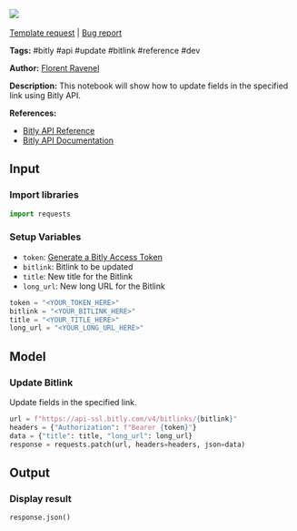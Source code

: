 <a href="https://app.naas.ai/user-redirect/naas/downloader?url=https://raw.githubusercontent.com/jupyter-naas/awesome-notebooks/master/Bitly/Bitly_Update_a_Bitlink.ipynb" target="_parent"><img src="https://naasai-public.s3.eu-west-3.amazonaws.com/open_in_naas.svg"/></a><br><br><a href="https://github.com/jupyter-naas/awesome-notebooks/issues/new?assignees=&labels=&template=template-request.md&title=Tool+-+Action+of+the+notebook+">Template request</a> | <a href="https://github.com/jupyter-naas/awesome-notebooks/issues/new?assignees=&labels=bug&template=bug_report.md&title=Bitly+-+Update+a+Bitlink:+Error+short+description">Bug report</a>

**Tags:** #bitly #api #update #bitlink #reference #dev

**Author:** [Florent Ravenel](https://www.linkedin.com/in/florent-ravenel/)

**Description:** This notebook will show how to update fields in the specified link using Bitly API.

**References:**
- [Bitly API Reference](https://dev.bitly.com/api-reference/#updateBitlink)
- [Bitly API Documentation](https://dev.bitly.com/v4/#operation/updateBitlink)

## Input

### Import libraries


```python
import requests
```

### Setup Variables
- `token`: [Generate a Bitly Access Token](https://dev.bitly.com/get_started/#step-1-generate-an-access-token)
- `bitlink`: Bitlink to be updated
- `title`: New title for the Bitlink
- `long_url`: New long URL for the Bitlink


```python
token = "<YOUR_TOKEN_HERE>"
bitlink = "<YOUR_BITLINK_HERE>"
title = "<YOUR_TITLE_HERE>"
long_url = "<YOUR_LONG_URL_HERE>"
```

## Model

### Update Bitlink

Update fields in the specified link.


```python
url = f"https://api-ssl.bitly.com/v4/bitlinks/{bitlink}"
headers = {"Authorization": f"Bearer {token}"}
data = {"title": title, "long_url": long_url}
response = requests.patch(url, headers=headers, json=data)
```

## Output

### Display result


```python
response.json()
```

 
